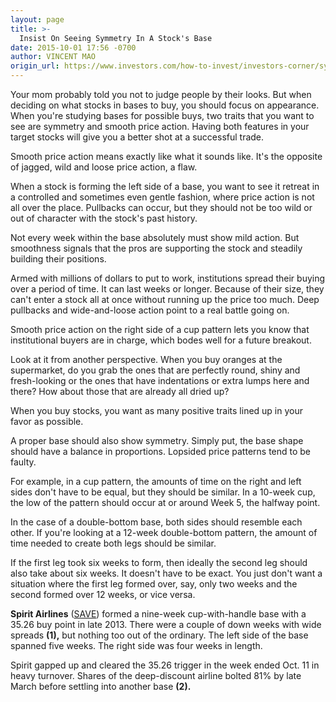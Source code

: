 ```yaml
---
layout: page
title: >-
  Insist On Seeing Symmetry In A Stock's Base
date: 2015-10-01 17:56 -0700
author: VINCENT MAO
origin_url: https://www.investors.com/how-to-invest/investors-corner/symmetry-is-a-positive-in-a-base
---
```





Your mom probably told you not to judge people by their looks. But when deciding on what stocks in bases to buy, you should focus on appearance. When you're studying bases for possible buys, two traits that you want to see are symmetry and smooth price action. Having both features in your target stocks will give you a better shot at a successful trade.


Smooth price action means exactly like what it sounds like. It's the opposite of jagged, wild and loose price action, a flaw.


When a stock is forming the left side of a base, you want to see it retreat in a controlled and sometimes even gentle fashion, where price action is not all over the place. Pullbacks can occur, but they should not be too wild or out of character with the stock's past history.


Not every week within the base absolutely must show mild action. But smoothness signals that the pros are supporting the stock and steadily building their positions.


Armed with millions of dollars to put to work, institutions spread their buying over a period of time. It can last weeks or longer. Because of their size, they can't enter a stock all at once without running up the price too much. Deep pullbacks and wide-and-loose action point to a real battle going on.


Smooth price action on the right side of a cup pattern lets you know that institutional buyers are in charge, which bodes well for a future breakout.


Look at it from another perspective. When you buy oranges at the supermarket, do you grab the ones that are perfectly round, shiny and fresh-looking or the ones that have indentations or extra lumps here and there? How about those that are already all dried up?


When you buy stocks, you want as many positive traits lined up in your favor as possible.


A proper base should also show symmetry. Simply put, the base shape should have a balance in proportions. Lopsided price patterns tend to be faulty.


For example, in a cup pattern, the amounts of time on the right and left sides don't have to be equal, but they should be similar. In a 10-week cup, the low of the pattern should occur at or around Week 5, the halfway point.


In the case of a double-bottom base, both sides should resemble each other. If you're looking at a 12-week double-bottom pattern, the amount of time needed to create both legs should be similar.


If the first leg took six weeks to form, then ideally the second leg should also take about six weeks. It doesn't have to be exact. You just don't want a situation where the first leg formed over, say, only two weeks and the second formed over 12 weeks, or vice versa.


**Spirit Airlines** ([SAVE](https://research.investors.com/quote.aspx?symbol=SAVE)) formed a nine-week cup-with-handle base with a 35.26 buy point in late 2013. There were a couple of down weeks with wide spreads **(1),** but nothing too out of the ordinary. The left side of the base spanned five weeks. The right side was four weeks in length.


Spirit gapped up and cleared the 35.26 trigger in the week ended Oct. 11 in heavy turnover. Shares of the deep-discount airline bolted 81% by late March before settling into another base **(2).**




